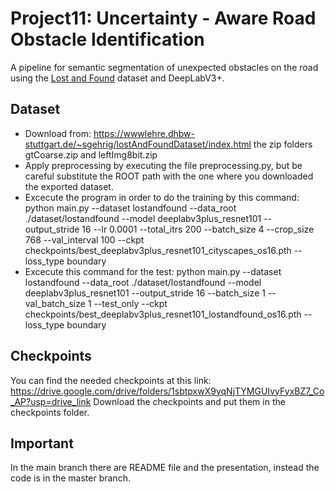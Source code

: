 # Project11: Uncertainty - Aware Road Obstacle Identification
A pipeline for semantic segmentation of unexpected obstacles on the road using the [Lost and Found](https://wwwlehre.dhbw-stuttgart.de/~sgehrig/lostAndFoundDataset/index.html) dataset and DeepLabV3+.
## Dataset
- Download from: https://wwwlehre.dhbw-stuttgart.de/~sgehrig/lostAndFoundDataset/index.html the zip folders gtCoarse.zip and leftImg8bit.zip
- Apply preprocessing by executing the file preprocessing.py, but be careful substitute the ROOT path with the one where you downloaded the exported dataset.
- Excecute the program in order to do the training by this command: python main.py --dataset lostandfound --data_root ./dataset/lostandfound --model deeplabv3plus_resnet101 --output_stride 16 --lr 0.0001 --total_itrs 200 --batch_size 4 --crop_size 768 --val_interval 100 --ckpt checkpoints/best_deeplabv3plus_resnet101_cityscapes_os16.pth --loss_type boundary 
- Excecute this command for the test: python main.py --dataset lostandfound --data_root ./dataset/lostandfound --model deeplabv3plus_resnet101 --output_stride 16 --batch_size 1 --val_batch_size 1 --test_only --ckpt checkpoints/best_deeplabv3plus_resnet101_lostandfound_os16.pth --loss_type boundary
## Checkpoints
You can find the needed checkpoints at this link: https://drive.google.com/drive/folders/1sbtpxwX9yqNjTYMGUIvyFyxBZ7_Co_AP?usp=drive_link
Download the checkpoints and put them in the checkpoints folder.
## Important
In the main branch there are README file and the presentation, instead the code is in the master branch.
